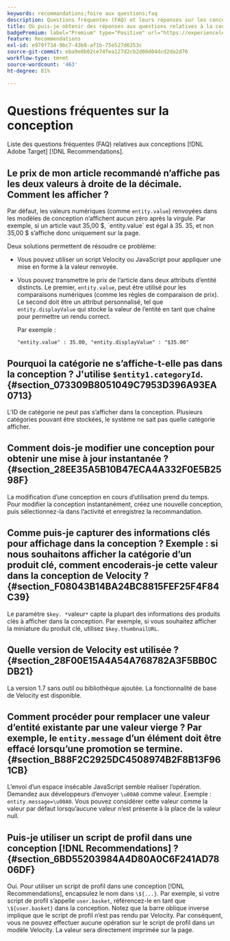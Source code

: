 ```yaml
---
keywords: recommandations;foire aux questions;faq
description: Questions fréquentes (FAQ) et leurs réponses sur les conceptions  [!DNL Target Recommendations] .
title: Où puis-je obtenir des réponses aux questions relatives à la conception pour  [!DNL Target Recommendations] ?
badgePremium: label="Premium" type="Positive" url="https://experienceleague.adobe.com/docs/target/using/introduction/intro.html?lang=en#premium newtab=true" tooltip="Voir ce qui est inclus dans Target Premium."
feature: Recommendations
exl-id: e970f734-9bc7-43b8-af1b-75e527d6353c
source-git-commit: eba9e0b02ce74fea127d2cb2d08d04dcd2da2d76
workflow-type: tm+mt
source-wordcount: '463'
ht-degree: 81%

---
```


# Questions fréquentes sur la conception

Liste des questions fréquentes (FAQ) relatives aux conceptions [!DNL Adobe Target] [!DNL Recommendations].

## Le prix de mon article recommandé n’affiche pas les deux valeurs à droite de la décimale. Comment les afficher ?

Par défaut, les valeurs numériques (comme `entity.value`) renvoyées dans les modèles de conception n’affichent aucun zéro après la virgule. Par exemple, si un article vaut 35,00 $, `entity.value` est égal à 35. 35, et non 35,00 $ s’affiche donc uniquement sur la page.

Deux solutions permettent de résoudre ce problème:

* Vous pouvez utiliser un script Velocity ou JavaScript pour appliquer une mise en forme à la valeur renvoyée.

* Vous pouvez transmettre le prix de l’article dans deux attributs d’entité distincts. Le premier, `entity.value`, peut être utilisé pour les comparaisons numériques (comme les règles de comparaison de prix). Le second doit être un attribut personnalisé, tel que `entity.displayValue` qui stocke la valeur de l’entité en tant que chaîne pour permettre un rendu correct.

  Par exemple :

  `"entity.value" : 35.00, "entity.displayValue" : "$35.00"`

## Pourquoi la catégorie ne s’affiche-t-elle pas dans la conception ? J&#39;utilise `$entity1.categoryId`. {#section_073309B8051049C7953D396A93EA0713}

L’ID de catégorie ne peut pas s’afficher dans la conception. Plusieurs catégories pouvant être stockées, le système ne sait pas quelle catégorie afficher.

## Comment dois-je modifier une conception pour obtenir une mise à jour instantanée ? {#section_28EE35A5B10B47ECA4A332F0E5B2598F}

La modification d’une conception en cours d’utilisation prend du temps. Pour modifier la conception instantanément, créez une nouvelle conception, puis sélectionnez-la dans l’activité et enregistrez la recommandation.

## Comme puis-je capturer des informations clés pour affichage dans la conception ? Exemple : si nous souhaitons afficher la catégorie d’un produit clé, comment encoderais-je cette valeur dans la conception de Velocity ? {#section_F08043B14BA24BC8815FEF25F4F84C39}

Le paramètre `$key. *`valeur`*` capte la plupart des informations des produits clés à afficher dans la conception. Par exemple, si vous souhaitez afficher la miniature du produit clé, utilisez `$key.thumbnailURL`.

## Quelle version de Velocity est utilisée ? {#section_28F00E15A4A54A768782A3F5BB0CDB21}

La version 1.7 sans outil ou bibliothèque ajoutée. La fonctionnalité de base de Velocity est disponible.

## Comment procéder pour remplacer une valeur d’entité existante par une valeur vierge ? Par exemple, le `entity.message` d’un élément doit être effacé lorsqu’une promotion se termine. {#section_B88F2C2925DC4508974B2F8B13F961CB}

L’envoi d’un espace insécable JavaScript semble réaliser l’opération. Demandez aux développeurs d’envoyer `\u00A0` comme valeur. Exemple : `entity.message=\u00A0`. Vous pouvez considérer cette valeur comme la valeur par défaut lorsqu’aucune valeur n’est présente à la place de la valeur null.

## Puis-je utiliser un script de profil dans une conception [!DNL Recommendations] ? {#section_6BD55203984A4D80A0C6F241AD7806DF}

Oui. Pour utiliser un script de profil dans une conception [!DNL Recommendations], encapsulez le nom dans `\${...}`. Par exemple, si votre script de profil s’appelle `user.basket`, référencez-le en tant que `\${user.basket}` dans la conception. Notez que la barre oblique inverse implique que le script de profil n’est pas rendu par Velocity. Par conséquent, vous ne pouvez effectuer aucune opération sur le script de profil dans un modèle Velocity. La valeur sera directement imprimée sur la page.

